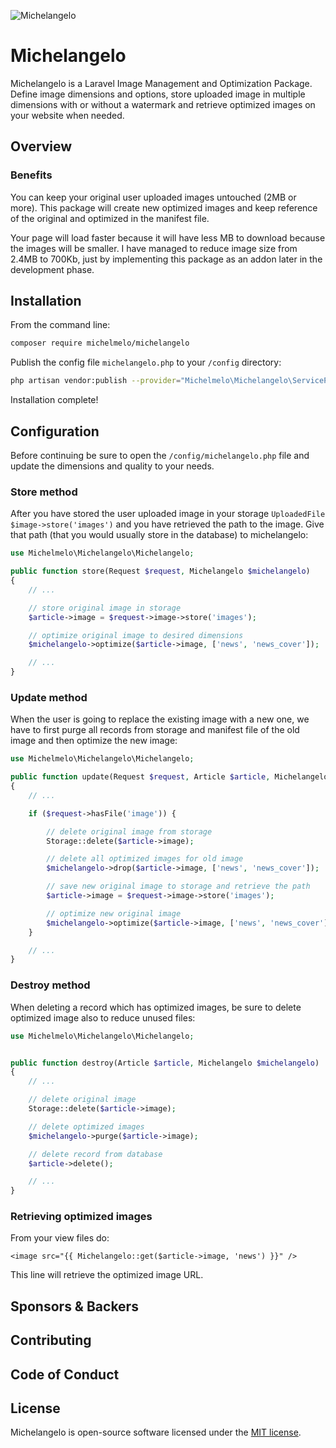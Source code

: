 ![Michelangelo](https://banners.beyondco.de/Michelangelo.png?theme=light&packageManager=composer+require&packageName=michelmelo%2Fmichelangelo&pattern=architect&style=style_1&description=+Laravel+Image+Management+and+Optimization+Package&md=1&showWatermark=0&fontSize=100px&images=camera)

# Michelangelo

Michelangelo is a Laravel Image Management and Optimization Package. Define image dimensions and options, store uploaded image in multiple dimensions with or without a watermark and retrieve optimized images on your website when needed.

## Overview


### Benefits

You can keep your original user uploaded images untouched (2MB or more). This package will create new optimized images and keep reference of the original and optimized in the manifest file.

Your page will load faster because it will have less MB to download because the images will be smaller. I have managed to reduce image size from 2.4MB to 700Kb, just by implementing this package as an addon later in the development phase.



## Installation

From the command line:

```bash
composer require michelmelo/michelangelo
```

Publish the config file `michelangelo.php` to your `/config` directory:

```bash
php artisan vendor:publish --provider="Michelmelo\Michelangelo\ServiceProvider" --tag=config
```

Installation complete!

## Configuration

Before continuing be sure to open the `/config/michelangelo.php` file and update the dimensions and quality to your needs.



### Store method

After you have stored the user uploaded image in your storage `UploadedFile $image->store('images')` and you have retrieved the path to the image. Give that path (that you would usually store in the database) to michelangelo:

```php
use Michelmelo\Michelangelo\Michelangelo;

public function store(Request $request, Michelangelo $michelangelo)
{
    // ...

    // store original image in storage
    $article->image = $request->image->store('images');

    // optimize original image to desired dimensions
    $michelangelo->optimize($article->image, ['news', 'news_cover']);

    // ...
}
```


### Update method

When the user is going to replace the existing image with a new one, we have to first purge all records from storage and manifest file of the old image and then optimize the new image:

```php
use Michelmelo\Michelangelo\Michelangelo;

public function update(Request $request, Article $article, Michelangelo $michelangelo)
{
    // ...

    if ($request->hasFile('image')) {

        // delete original image from storage
        Storage::delete($article->image);

        // delete all optimized images for old image
        $michelangelo->drop($article->image, ['news', 'news_cover']);

        // save new original image to storage and retrieve the path
        $article->image = $request->image->store('images');

        // optimize new original image
        $michelangelo->optimize($article->image, ['news', 'news_cover']);
    }

    // ...
}
```



### Destroy method

When deleting a record which has optimized images, be sure to delete optimized image also to reduce unused files:

```php
use Michelmelo\Michelangelo\Michelangelo;


public function destroy(Article $article, Michelangelo $michelangelo)
{
    // ...

    // delete original image
    Storage::delete($article->image);

    // delete optimized images
    $michelangelo->purge($article->image);

    // delete record from database
    $article->delete();

    // ...
}
```


### Retrieving optimized images

From your view files do:

```blade
<image src="{{ Michelangelo::get($article->image, 'news') }}" />
```
This line will retrieve the optimized image URL.



## Sponsors & Backers


## Contributing


## Code of Conduct


## License

Michelangelo is open-source software licensed under the [MIT license](https://opensource.org/licenses/MIT).
